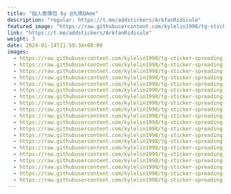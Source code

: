 ```yaml
---
title: "指人表情包 by @九雨QAme"
description: "regular: https://t.me/addstickers/ArkfanRidicule"
featured_image: "https://raw.githubusercontent.com/kylelin1998/tg-sticker-spreading-worldwide-images/main/img/4641250b-dbd9-4f58-902a-fd5502782058.jpg"
link: "https://t.me/addstickers/ArkfanRidicule"
weight: 3
date: 2024-01-14T11:59:34+08:00
images:
  - https://raw.githubusercontent.com/kylelin1998/tg-sticker-spreading-worldwide-images/main/img/4641250b-dbd9-4f58-902a-fd5502782058.jpg
  - https://raw.githubusercontent.com/kylelin1998/tg-sticker-spreading-worldwide-images/main/img/5c5473ed-b307-4925-85d8-971e847f23b0.jpg
  - https://raw.githubusercontent.com/kylelin1998/tg-sticker-spreading-worldwide-images/main/img/9f17de6d-97d2-4301-8ab7-779b9984f161.jpg
  - https://raw.githubusercontent.com/kylelin1998/tg-sticker-spreading-worldwide-images/main/img/732aec74-79d0-44e8-9648-80b3e5e0850e.jpg
  - https://raw.githubusercontent.com/kylelin1998/tg-sticker-spreading-worldwide-images/main/img/5028d1e1-be4a-447a-a837-e2f11955064b.jpg
  - https://raw.githubusercontent.com/kylelin1998/tg-sticker-spreading-worldwide-images/main/img/7ab1c469-e958-467a-af00-e7372af114aa.jpg
  - https://raw.githubusercontent.com/kylelin1998/tg-sticker-spreading-worldwide-images/main/img/b169cf37-49bf-458f-a239-18a990d47a1a.jpg
  - https://raw.githubusercontent.com/kylelin1998/tg-sticker-spreading-worldwide-images/main/img/66a19791-f005-43b5-8603-b2e978e732e5.jpg
  - https://raw.githubusercontent.com/kylelin1998/tg-sticker-spreading-worldwide-images/main/img/4e818184-7b1c-46e5-a20d-676f6799c80d.jpg
  - https://raw.githubusercontent.com/kylelin1998/tg-sticker-spreading-worldwide-images/main/img/5e596bcb-831d-4ed4-ade5-b7ee2f0dbc19.jpg
  - https://raw.githubusercontent.com/kylelin1998/tg-sticker-spreading-worldwide-images/main/img/ba4962e2-e110-47ed-bb23-958e2626b400.jpg
  - https://raw.githubusercontent.com/kylelin1998/tg-sticker-spreading-worldwide-images/main/img/c5a4fbff-1e24-454c-bf5f-3ebbe07b0689.jpg
  - https://raw.githubusercontent.com/kylelin1998/tg-sticker-spreading-worldwide-images/main/img/99513aa4-e6e9-4d40-81ed-5bbaf603e7e9.jpg
  - https://raw.githubusercontent.com/kylelin1998/tg-sticker-spreading-worldwide-images/main/img/38560467-557f-4756-bb32-fbb59cee1b3c.jpg
  - https://raw.githubusercontent.com/kylelin1998/tg-sticker-spreading-worldwide-images/main/img/5e3701ed-9489-4860-9402-f1f3c868151b.jpg
  - https://raw.githubusercontent.com/kylelin1998/tg-sticker-spreading-worldwide-images/main/img/80ed4fb8-6d9e-42b9-b3d6-9f7d9149b521.jpg
  - https://raw.githubusercontent.com/kylelin1998/tg-sticker-spreading-worldwide-images/main/img/cf885038-feef-4c8c-9a0f-4744165db948.jpg
  - https://raw.githubusercontent.com/kylelin1998/tg-sticker-spreading-worldwide-images/main/img/abac2818-d5bd-4874-be2f-bd48f1fa33b3.jpg
  - https://raw.githubusercontent.com/kylelin1998/tg-sticker-spreading-worldwide-images/main/img/758c22e4-138a-4aca-8cb2-b2d73d90d9ce.jpg
  - https://raw.githubusercontent.com/kylelin1998/tg-sticker-spreading-worldwide-images/main/img/b9562437-7262-4851-8f6a-d0316f497f35.jpg
---
```

